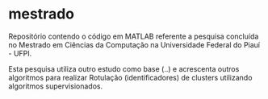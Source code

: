 # mestrado

Repositório contendo o código em MATLAB referente a pesquisa concluída no Mestrado em Ciências da Computação na Universidade Federal do Piauí - UFPI. 

Esta pesquisa utiliza outro estudo como base (..)  e acrescenta outros algoritmos para realizar Rotulação (identificadores) de clusters utilizando algoritmos supervisionados.
